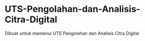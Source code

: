 # UTS-Pengolahan-dan-Analisis-Citra-Digital
Dibuat untuk memenui UTS Pengolahan dan Analisis Citra Digital
